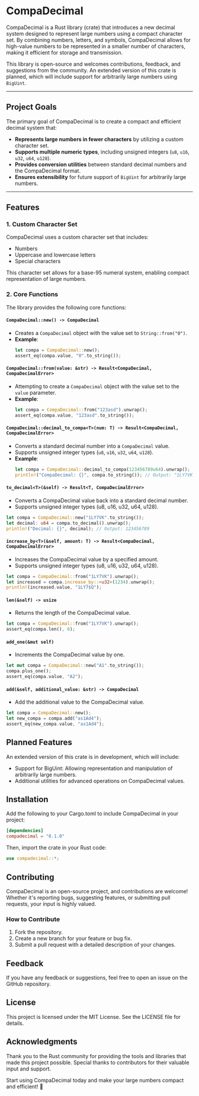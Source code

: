 # CompaDecimal

CompaDecimal is a Rust library (crate) that introduces a new decimal system designed to represent large numbers using a compact character set. By combining numbers, letters, and symbols, CompaDecimal allows for high-value numbers to be represented in a smaller number of characters, making it efficient for storage and transmission.

This library is open-source and welcomes contributions, feedback, and suggestions from the community. An extended version of this crate is planned, which will include support for arbitrarily large numbers using `BigUint`.

---

## Project Goals

The primary goal of CompaDecimal is to create a compact and efficient decimal system that:
- **Represents large numbers in fewer characters** by utilizing a custom character set.
- **Supports multiple numeric types**, including unsigned integers (`u8`, `u16`, `u32`, `u64`, `u128`).
- **Provides conversion utilities** between standard decimal numbers and the CompaDecimal format.
- **Ensures extensibility** for future support of `BigUint` for arbitrarily large numbers.

---

## Features

### 1. Custom Character Set

CompaDecimal uses a custom character set that includes:
- Numbers
- Uppercase and lowercase letters
- Special characters

This character set allows for a base-95 numeral system, enabling compact representation of large numbers.

### 2. Core Functions

The library provides the following core functions:

#### `CompaDecimal::new() -> CompaDecimal`
- Creates a `CompaDecimal` object with the value set to `String::from("0")`.
- **Example**:
  ```rust
  let compa = CompaDecimal::new();
  assert_eq(compa.value, "0".to_string());
  ```

#### `CompaDecimal::from(value: &str) -> Result<CompaDecimal, CompaDecimalError>`
- Attempting to create a `CompaDecimal` object with the value set to the `value` parameter.
- **Example**:
  ```rust
  let compa = CompaDecimal::from("123asd").unwrap();
  assert_eq(compa.value, "123asd".to_string());
  ```

#### `CompaDecimal::decimal_to_compa<T>(num: T) -> Result<CompaDecimal, CompaDecimalError>`
- Converts a standard decimal number into a `CompaDecimal` value.
- Supports unsigned integer types (`u8`, `u16`, `u32`, `u64`, `u128`).
- **Example**:
  ```rust
  let compa = CompaDecimal::decimal_to_compa(123456789u64).unwrap();
  println!("CompaDecimal: {}", compa.to_string()); // Output: "1LY7VK"
  ```

 #### `to_decimal<T>(&self) -> Result<T, CompaDecimalError>`
- Converts a CompaDecimal value back into a standard decimal number.
- Supports unsigned integer types (u8, u16, u32, u64, u128).
```rust
let compa = CompaDecimal::new("1LY7VK".to_string());
let decimal: u64 = compa.to_decimal().unwrap();
println!("Decimal: {}", decimal); // Output: 123456789
```

#### `increase_by<T>(&self, amount: T) -> Result<CompaDecimal, CompaDecimalError>`
- Increases the CompaDecimal value by a specified amount.
- Supports unsigned integer types (u8, u16, u32, u64, u128).
```rust
let compa = CompaDecimal::from("1LY7VK").unwrap();
let increased = compa.increase_by::<u32>(1234).unwrap();
println!(increased.value, "1LY7$Q");
```

#### `len(&self) -> usize`
- Returns the length of the CompaDecimal value.
```rust
let compa = CompaDecimal::from("1LY7VK").unwrap();
assert_eq(compa.len(), 6);
```

#### `add_one(&mut self)`
- Increments the CompaDecimal value by one.
```rust
let mut compa = CompaDecimal::new("A1".to_string());
compa.plus_one();
assert_eq(compa.value, "A2");
```

#### `add(&self, additional_value: &str) -> CompaDecimal`
- Add the additional value to the CompaDecimal value.
```rust
let compa = CompaDecimal::new();
let new_compa = compa.add("as1Ad4");
assert_eq(new_compa.value, "as1Ad4");
```


## Planned Features

An extended version of this crate is in development, which will include:
- Support for BigUint: Allowing representation and manipulation of arbitrarily large numbers.
- Additional utilities for advanced operations on CompaDecimal values.

## Installation

Add the following to your Cargo.toml to include CompaDecimal in your project:

```toml
[dependencies]
compadecimal = "0.1.0"
```

Then, import the crate in your Rust code:

```rust
use compadecimal::*;
```


## Contributing

CompaDecimal is an open-source project, and contributions are welcome! Whether it's reporting bugs, suggesting features, or submitting pull requests, your input is highly valued.

### How to Contribute

1. Fork the repository.
2. Create a new branch for your feature or bug fix.
3. Submit a pull request with a detailed description of your changes.

## Feedback

If you have any feedback or suggestions, feel free to open an issue on the GitHub repository.

## License

This project is licensed under the MIT License. See the LICENSE file for details.

## Acknowledgments

Thank you to the Rust community for providing the tools and libraries that made this project possible. Special thanks to contributors for their valuable input and support.

Start using CompaDecimal today and make your large numbers compact and efficient! 🚀